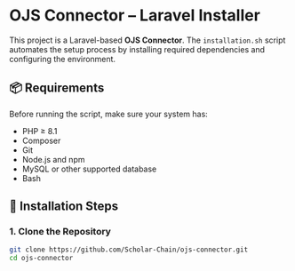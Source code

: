 # OJS Connector – Laravel Installer

This project is a Laravel-based **OJS Connector**. The `installation.sh` script automates the setup process by installing required dependencies and configuring the environment.

## 📦 Requirements

Before running the script, make sure your system has:

- PHP ≥ 8.1
- Composer
- Git
- Node.js and npm
- MySQL or other supported database
- Bash

## 🚀 Installation Steps

### 1. Clone the Repository

```bash
git clone https://github.com/Scholar-Chain/ojs-connector.git
cd ojs-connector
